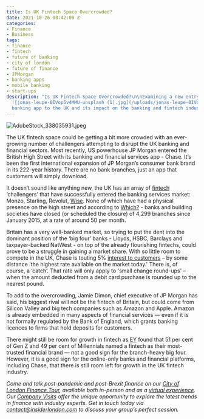 ```yaml
---
title: Is UK Fintech Space Overcrowded?
date: 2021-10-26 08:42:00 Z
categories:
- Finance
- Business
tags:
- finance
- fintech
- future of banking
- city of london
- future of finance
- JPMorgan
- banking apps
- mobile banking
- start-ups
description: "Is UK Fintech Space Overcrowded?\n\nExamining a new entry of JPMorgan's
  ![jonas-leupe-0IVop5v4MMU-unsplash (1).jpg](/uploads/jonas-leupe-0IVop5v4MMU-unsplash%20(1).jpg)\n\n\nChase
  banking app to the UK and its impact on the banking and fintech industries. "
---
```


![AdobeStock_338035931.jpeg](/uploads/AdobeStock_338035931.jpeg)

The UK fintech space could be getting a bit more crowded with an ever-growing number of challengers attempting to disrupt the UK banking and financial sectors. Most recently, US powerhouse JP Morgan entered the British High Street with its banking and financial services app - Chase. It’s been the first international expansion of JP Morgan’s consumer bank brand in its 222-year history. There are no bank branches, just an app that customers will simply download. 

It doesn’t sound like anything new, the UK has an array of [fintech ](https://www.insiderlondon.com/blog/the-amazing-growth-of-uk-fintech-industry/)‘challengers’ that have successfully entered the banking services market: Monzo, Starling, Revolut, [Wise](https://www.insiderlondon.com/blog/exciting-new-listings-on-lse/). None of which have had a physical presence on the high street and according to [Which?](https://www.which.co.uk/money/banking/switching-your-bank/bank-branch-closures-is-your-local-bank-closing-a28n44c8z0h5) - banks and building societies have closed (or scheduled the closure) of 4,299 branches since January 2015, at a rate of around 50 per month.

Britain has a very well-banked market, so trying to put the dent into the dominant position of the ‘big four’ banks - Lloyds, HSBC, Barclays and taxpayer-backed NatWest - on top of the already flourishing fintechs, could prove to be a struggle in gaining a market share. With so little room to compete in the UK, Chase is touting 5% [interest to customers](https://www.chase.co.uk/gb/en/product/chase-account/) – by some distance 'the highest rate available on the market today.' There is, of course, a ‘catch’. That rate will only apply to 'small change round-ups' – when the amount deducted from a debit card purchase is rounded up to the nearest pound.

To add to the overcrowding, Jamie Dimon, chief executive of JP Morgan has said, his biggest rival will not be the fintech of Britain, but could come from Silicon Valley and big tech companies such as Amazon and Apple.
Amazon is already embedded in many aspects of financial services — even if it is not formally regulated by the Bank of England, which grants banking licences to firms that hold deposits for customers.

There might still be room for growth in fintech as [EY](https://www.ey.com/en_uk/banking-capital-markets/fintech-ecosystems) found that 51 per cent of Gen Z and 49 per cent of Millennials named a fintech as their most-trusted financial brand — not a good sign for the branch-heavy big four. However, it is a good sign for the online-only banks and financial platforms, including Chase, that there is still room left for growth in the UK fintech industry. 

*Come and talk post-pandemic and post-Brexit finance on our [City of London Finance Tour](https://www.insiderlondon.com/london/educational-tours/london-finance-walking-tour/#city-finance-tour), available both in-person and as a [virtual experience](https://www.insiderlondon.com/online-education/virtual-tours/#virtual-city-of-london-finance-tour). Our [Company Visits](https://www.insiderlondon.com/london/company-visits/) offer the unique opportunity to explore the latest trends in finance with industry experts. Get in touch today via [contact@insiderlondon.com](https://www.insiderlondon.com/contact-us/) to discuss your group’s perfect session.*


